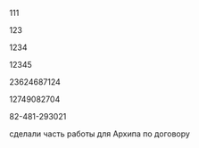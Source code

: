 111

123

1234

12345

23624687124

12749082704

82-481-293021

сделали часть работы для Архипа по договору
